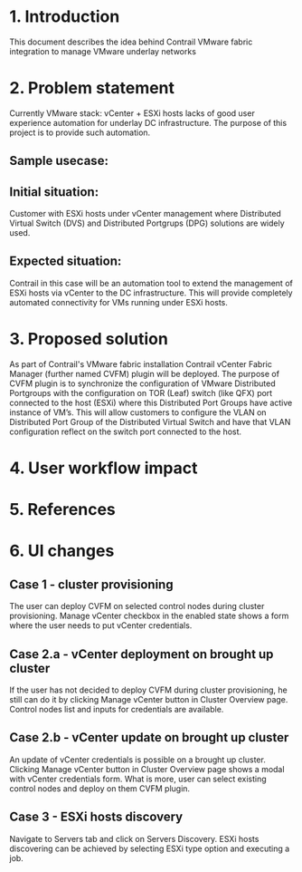 # 1. Introduction
This document describes the idea behind Contrail VMware fabric integration to manage VMware underlay networks

# 2. Problem statement

Currently VMware stack: vCenter + ESXi hosts lacks of good user experience automation for underlay DC infrastructure. The purpose of this project is to provide such automation.

## Sample usecase:

## Initial situation:
Customer with ESXi hosts under vCenter management where Distributed Virtual Switch (DVS)
and Distributed Portgrups (DPG) solutions are widely used.

## Expected situation:
Contrail in this case will be an automation tool to extend the management of ESXi hosts via
vCenter to the DC infrastructure. This will provide completely automated connectivity
for VMs running under ESXi hosts.

# 3. Proposed solution
As part of Contrail's VMware fabric installation Contrail vCenter Fabric Manager (further named CVFM) plugin will be deployed. The purpose of CVFM plugin is to synchronize the configuration of VMware Distributed Portgroups with the configuration on TOR (Leaf) switch (like QFX) port connected to the host (ESXi) where this Distributed Port Groups have active instance of VM’s. This will allow customers to configure the VLAN on Distributed Port Group of the Distributed Virtual Switch and have that VLAN configuration reflect on the switch port connected to the host.

# 4. User workflow impact

# 5. References

# 6. UI changes

## Case 1 - cluster provisioning
The user can deploy CVFM on selected control nodes during cluster provisioning. 
Manage vCenter checkbox in the enabled state shows a form where the user needs to put
 vCenter credentials.

## Case 2.a - vCenter deployment on brought up cluster
If the user has not decided to deploy CVFM during cluster provisioning, 
he still can do it by clicking Manage vCenter button in Cluster Overview page. 
Control nodes list and inputs for credentials are available.

## Case 2.b - vCenter update on brought up cluster
An update of vCenter credentials is possible on a brought up cluster.
 Clicking Manage vCenter button in Cluster Overview page shows a modal with 
 vCenter credentials form. What is more, user can select existing control nodes 
 and deploy on them CVFM plugin.

## Case 3 - ESXi hosts discovery
Navigate to Servers tab and click on Servers Discovery. ESXi hosts discovering can be 
achieved by selecting ESXi type option and executing a job.